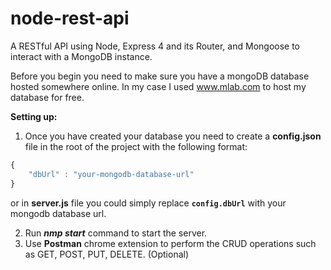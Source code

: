 # node-rest-api
A RESTful API using Node, Express 4 and its Router, and Mongoose to interact with a MongoDB instance. 

Before you begin you need to make sure you have a mongoDB database hosted somewhere online. In my case I used www.mlab.com to host my database for free.

**Setting up:**

1. Once you have created your database you need to create a **config.json** file in the root of the project with the following format:
```javascript
{
    "dbUrl" : "your-mongodb-database-url"
}
```
   or in **server.js** file you could simply replace **```config.dbUrl```** with your mongodb database url.

2. Run **_nmp start_** command to start the server.
3. Use **Postman** chrome extension to perform the CRUD operations such as GET, POST, PUT, DELETE. (Optional)
